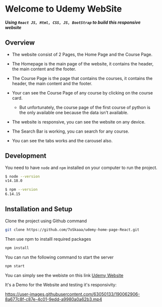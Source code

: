 # Welcome to Udemy WebSite

***Using `React JS, Html, CSS, JS, BootStrap` to build this responsive website***

## Overview

- The website consist of 2 Pages, the Home Page and the Course Page.

- The Homepage is the main page of the website, it contains the header, the main content and the footer.

- The Course Page is the page that contains the courses, it contains the header, the main content and the footer.

- Your can see the Course Page of any course by clicking on the course card.
  - But unfortunately, the course page of the first course of python is the only available one because the data isn't available.

- The website is responsive, you can see the website on any device.

- The Search Bar is working, you can search for any course.

- You can see the tabs works and the carousel also.

## Development

You need to have `node` and `npm` installed on your computer to run the project.

```Bash
$ node --version
v14.18.0

$ npm --version
6.14.15
```

## Installation and Setup

Clone the project using Github command

```Bash
git clone https://github.com/7oSkaaa/udemy-home-page-React.git
```

Then use npm to installl required packages

```Bash
npm install
```

You can run the following command to start the server

```Bash
npm start
```

You can simply see the webiste on this link [Udemy Website](https://7oskaaa.github.io/udemy-home-page-React/)

It's a Demo for the Website and testing it's responsivity:

<https://user-images.githubusercontent.com/63050133/190062906-8a677c8f-c87e-4c01-9edd-a9980a0a62b3.mp4>
